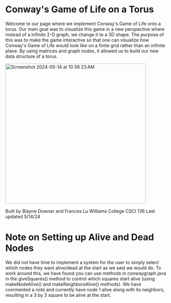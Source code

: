 # Conway's Game of Life on a Torus
Welcome to our page where we implement Conway's Game of Life onto a torus. Our main goal was to visualize this game in a new perspective where instead of a infinite 2-D graph, we change it to a 3D shape. The purpose of this was to make the game interactive so that one can visualize how Conway's Game of Life would look like on a finite grid rather than an infinite plane. By using matrices and graph nodes, it allowed us to build our new data structure of a torus. 


<img width="438" alt="Screenshot 2024-05-14 at 10 58 23 AM" src="https://github.com/Frances-Lu/conway/assets/157903733/544a8578-ea70-4329-812b-98c203237dc5">



Built by Blayne Downer and Frances Lu
Williams College CSCI 136
Last updated 5/14/24

# Note on Setting up Alive and Dead Nodes
We did not have time to implement a system for the user to simply select which nodes they want alive/dead at the start as we said we would do. To work around this, we have found you can use methods in conwaygraph.java in the giveSquares() method to control which squares start alive (using makeNodeAlive() and makeNeighborsAlive() methods). We have commented a note and currently have node 1 alive along with its neighbors, resulting in a 3 by 3 square to be alive at the start.